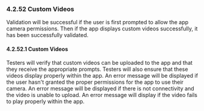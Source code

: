 ### 4.2.52 Custom Videos

Validation will be successful if the user is first prompted to allow the app camera permissions.
Then if the app displays custom videos successfully, it has been successfully validated.

#### 4.2.52.1 Custom Videos

Testers will verify that custom videos can be uploaded to the app and that they receive the appropriate prompts.  Testers will also ensure that these videos display properly within the app.  An error message will be displayed if the user hasn't granted the proper permissions for the app to use their camera.  An error message will be displayed if there is not connectivity and the video is unable to upload.  An error message will display if the video fails to play properly within the app.

